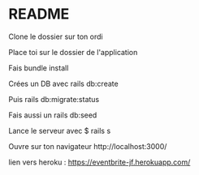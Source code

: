 # README
Clone le dossier sur ton ordi

Place toi sur le dossier de l'application

Fais bundle install

Crées un DB avec rails db:create

Puis rails db:migrate:status

Fais aussi un rails db:seed

Lance le serveur avec $ rails s

Ouvre sur ton navigateur http://localhost:3000/

lien vers heroku : https://eventbrite-jf.herokuapp.com/

